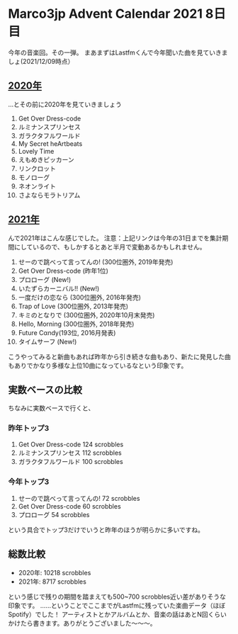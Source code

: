 # Marco3jp Advent Calendar 2021 8日目

今年の音楽回。その一弾。
まあまずはLastfmくんで今年聞いた曲を見ていきましょ(2021/12/09時点）

## [2020年](https://www.last.fm/user/Marco_utau/library/tracks?from=2020-01-01&to=2020-12-31)

…とその前に2020年を見ていきましょう

1. Get Over Dress-code
1. ルミナンスプリンセス
1. ガラクタフルワールド
1. My Secret heArtbeats
1. Lovely Time
1. えもめきピッカーン
1. リンクロット
1. モノローグ
1. ネオンライト
1. さよならモラトリアム

## [2021年](https://www.last.fm/user/Marco_utau/library/tracks?from=2021-01-01&to=2021-12-31)

んで2021年はこんな感じでした。
注意：上記リンクは今年の31日までを集計期間にしているので、もしかするとあと半月で変動あるかもしれません。

1. せーので跳べって言ってんの! (300位圏外, 2019年発売)
1. Get Over Dress-code (昨年1位)
1. プロローグ (New!)
1. いたずらカーニバル!! (New!)
1. 一度だけの恋なら (300位圏外, 2016年発売)
1. Trap of Love (300位圏外, 2013年発売)
1. キミのとなりで (300位圏外, 2020年10月末発売)
1. Hello, Morning (300位圏外, 2018年発売)
1. Future Cαndy(193位, 2016月発表)
1. タイムサーフ (New!)

こうやってみると新曲もあれば昨年から引き続きな曲もあり、新たに発見した曲もありでかなり多様な上位10曲になっているなという印象です。

## 実数ベースの比較

ちなみに実数ベースで行くと、

### 昨年トップ3
1. Get Over Dress-code 124 scrobbles
1. ルミナンスプリンセス 112 scrobbles
1. ガラクタフルワールド 100 scrobbles

### 今年トップ3
1. せーので跳べって言ってんの! 72 scrobbles
1. Get Over Dress-code 60 scrobbles
1. プロローグ 54 scrobbles

という具合でトップ3だけでいうと昨年のほうが明らかに多いですね。

## 総数比較

- 2020年: 10218 scrobbles
- 2021年: 8717 scrobbles

という感じで残りの期間を踏まえても500~700 scrobbles近い差がありそうな印象です。
……ということでここまでがLastfmに残っていた楽曲データ（ほぼSpotify）でした！
アーティストとかアルバムとか、音楽の話はあとN回くらいかけたら書きます。ありがとうございました〜〜〜。
